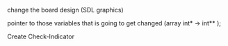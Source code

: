 
change the board design (SDL graphics)

pointer to those variables that is going to get changed (array int* -> int** );

Create Check-Indicator
